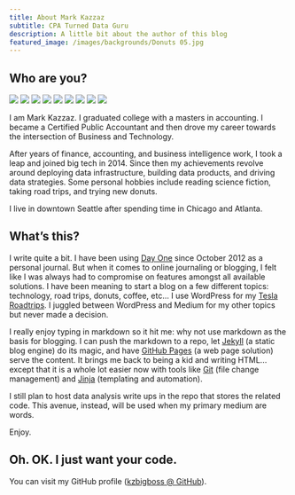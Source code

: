 ```yaml
---
title: About Mark Kazzaz
subtitle: CPA Turned Data Guru
description: A little bit about the author of this blog
featured_image: /images/backgrounds/Donuts 05.jpg
---
```


## Who are you?

<div class="gallery" data-columns="3">

  <img src="{{site.baseurl}}/images/markwithdonuts/IMG_0217.JPG">
  <img src="{{site.baseurl}}/images/markwithdonuts/IMG_4571.jpeg">
  <img src="{{site.baseurl}}/images/markwithdonuts/IMG_6306.jpeg">
  <img src="{{site.baseurl}}/images/markwithdonuts/5653FD1A-B3CF-47E7-9745-E93289785EFC.jpg">
  <img src="{{site.baseurl}}/images/markwithdonuts/IMG_6555.jpeg">
  <img src="{{site.baseurl}}/images/markwithdonuts/6CE21E41-9623-4F38-9FF4-E9672FD8A611.jpg">
  <img src="{{site.baseurl}}/images/markwithdonuts/IMG_6916.jpeg">
  <img src="{{site.baseurl}}/images/markwithdonuts/IMG_6941.JPG">
  <img src="{{site.baseurl}}/images/markwithdonuts/IMG_6978.jpeg">

</div>

I am Mark Kazzaz.  I graduated college with a masters in accounting.  I became a Certified Public Accountant and then drove my career towards the intersection of Business and Technology.

After years of finance, accounting, and business intelligence work, I took a leap and joined big tech in 2014.  Since then my achievements revolve around deploying data infrastructure, building data products, and driving data strategies.  Some personal hobbies include reading science fiction, taking road trips, and trying new donuts.

I live in downtown Seattle after spending time in Chicago and Atlanta.

## What’s this?

I write quite a bit. I have been using [Day One](https://dayoneapp.com) since October 2012 as a personal journal.  But when it comes to online journaling or blogging, I felt like I was always had to compromise on features amongst all available solutions.  I have been meaning to start a blog on a few different topics: technology, road trips, donuts, coffee, etc... I use WordPress for my [Tesla Roadtrips](https://kzroadtrip.wordpress.com).  I juggled between WordPress and Medium for my other topics but never made a decision.

I really enjoy typing in markdown so it hit me: why not use markdown as the basis for blogging.  I can push the markdown to a repo, let [Jekyll](https://jekyllrb.com/) (a static blog engine) do its magic, and have [GitHub Pages](https://pages.github.com/) (a web page solution) serve the content.  It brings me back to being a kid and writing HTML... except that it is a whole lot easier now with tools like [Git](https://git-scm.com/) (file change management) and [Jinja](http://jinja.pocoo.org/) (templating and automation).

I still plan to host data analysis write ups in the repo that stores the related code.  This avenue, instead, will be used when my primary medium are words.

Enjoy.


## Oh. OK. I just want your code.
You can visit my GitHub profile ([kzbigboss @ GitHub](https://github.com/kzbigboss)).

